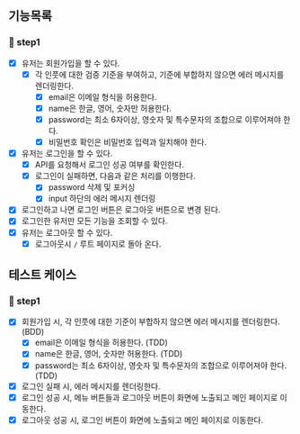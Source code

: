 ## 기능목록

### 🎯 step1

- [x] 유저는 회원가입을 할 수 있다.
  - [x] 각 인풋에 대한 검증 기준을 부여하고, 기준에 부합하지 않으면 에러 메시지를 렌더링한다.
    - [x] email은 이메일 형식을 허용한다.
    - [x] name은 한글, 영어, 숫자만 허용한다.
    - [x] password는 최소 6자이상, 영숫자 및 특수문자의 조합으로 이루어져야 한다.
    - [x] 비밀번호 확인은 비밀번호 입력과 일치해야 한다.
- [x] 유저는 로그인을 할 수 있다.
  - [x] API를 요청해서 로그인 성공 여부를 확인한다.
  - [x] 로그인이 실패하면, 다음과 같은 처리를 이행한다.
    - [x] password 삭제 및 포커싱
    - [x] input 하단의 에러 메시지 렌더링
- [x] 로그인하고 나면 로그인 버튼은 로그아웃 버튼으로 변경 된다.
- [x] 로그인한 유저만 모든 기능을 조회할 수 있다.
- [x] 유저는 로그아웃 할 수 있다.
  - [x] 로그아웃시 `/` 루트 페이지로 돌아 온다.

## 테스트 케이스

### 🎯 step1

- [x] 회원가입 시, 각 인풋에 대한 기준이 부합하지 않으면 에러 메시지를 렌더링한다. (BDD)
  - [x] email은 이메일 형식을 허용한다. (TDD)
  - [x] name은 한글, 영어, 숫자만 허용한다. (TDD)
  - [x] password는 최소 6자이상, 영숫자 및 특수문자의 조합으로 이루어져야 한다. (TDD)
- [x] 로그인 실패 시, 에러 메시지를 렌더링한다.
- [x] 로그인 성공 시, 메뉴 버튼들과 로그아웃 버튼이 화면에 노출되고 메인 페이지로 이동한다.
- [x] 로그아웃 성공 시, 로그인 버튼이 화면에 노출되고 메인 페이지로 이동한다.
